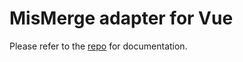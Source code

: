 # MisMerge adapter for Vue

Please refer to the [repo](https://github.com/BearToCode/mismerge) for documentation.
